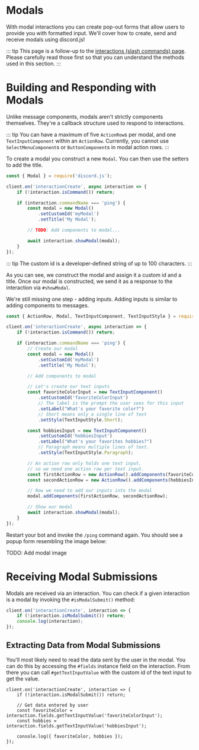 # Modals

With modal interactions you can create pop-out forms that allow users to provide you with formatted input. We'll cover how to create, send and receive modals using discord.js!

::: tip
This page is a follow-up to the [interactions (slash commands) page](/interactions/slash-commands.md). Please carefully read those first so that you can understand the methods used in this section.
:::

# Building and Responding with Modals

Unlike message components, modals aren't strictly components themselves. They're a callback structure used to respond to interactions.

::: tip
You can have a maximum of five `ActionRow`s per modal, and one `TextInputComponent` within an `ActionRow`. Currently, you cannot use `SelectMenuComponent`s or `ButtonComponent`s in modal action rows.
:::

To create a modal you construct a new `Modal`. You can then use the setters to add the title.

```js {1,7-13}
const { Modal } = require('discord.js');

client.on('interactionCreate', async interaction => {
	if (!interaction.isCommand()) return;

	if (interaction.commandName === 'ping') {
		const modal = new Modal()
			.setCustomId('myModal')
			.setTitle('My Modal');

		// TODO: Add components to modal...

		await interaction.showModal(modal);
	}
});
```
::: tip
The custom id is a developer-defined string of up to 100 characters.
:::

As you can see, we construct the modal and assign it a custom id and a title. Once our modal is constructed, we send it as a response to the interaction via `#showModal`.

We're still missing one step - adding inputs. Adding inputs is similar to adding components to messages.

```js {1,12-34}
const { ActionRow, Modal, TextInputComponent, TextInputStyle } = require('discord.js');

client.on('interactionCreate', async interaction => {
	if (!interaction.isCommand()) return;

	if (interaction.commandName === 'ping') {
		// Create our modal
		const modal = new Modal()
			.setCustomId('myModal')
			.setTitle('My Modal');

		// Add components to modal

		// Let's create our text inputs
		const favoriteColorInput = new TextInputComponent()
			.setCustomId('favoriteColorInput')
		    // The label is the prompt the user sees for this input
			.setLabel("What's your favorite color?")
		    // Short means only a single line of text
			.setStyle(TextInputStyle.Short);

		const hobbiesInput = new TextInputComponent()
			.setCustomId('hobbiesInput')
			.setLabel("What's your favorites hobbies?")
		    // Paragraph means multiple lines of text.
			.setStyle(TextInputStyle.Paragraph);

		// An action row only holds one text input,
		// so we need one action row per text input.
		const firstActionRow = new ActionRow().addComponents(favoriteColorInput);
		const secondActionRow = new ActionRow().addComponents(hobbiesInput);

		// Now we need to add our inputs into the modal
		modal.addComponents(firstActionRow, secondActionRow);

		// Show our modal
		await interaction.showModal(modal);
	}
});
```

Restart your bot and invoke the `/ping` command again. You should see a popup form resembling the image below:

TODO: Add modal image

# Receiving Modal Submissions

Modals are received via an interaction. You can check if a given interaction is a modal by invoking the `#isModalSubmit()` method:

```js {2}
client.on('interactionCreate', interaction => {
	if (!interaction.isModalSubmit()) return;
	console.log(interaction);
});
```

## Extracting Data from Modal Submissions

You'll most likely need to read the data sent by the user in the modal. You can do this by accessing the `#fields` instance field on the interaction. From there you can call `#getTextInputValue` with the custom id of the text input to get the value.

```js{4-8}
client.on('interactionCreate', interaction => {
	if (!interaction.isModalSubmit()) return;

	// Get data entered by user
	const favoriteColor = interaction.fields.getTextInputValue('favoriteColorInput');
	const hobbies = interaction.fields.getTextInputValue('hobbiesInput');

	console.log({ favoriteColor, hobbies });
});
```


